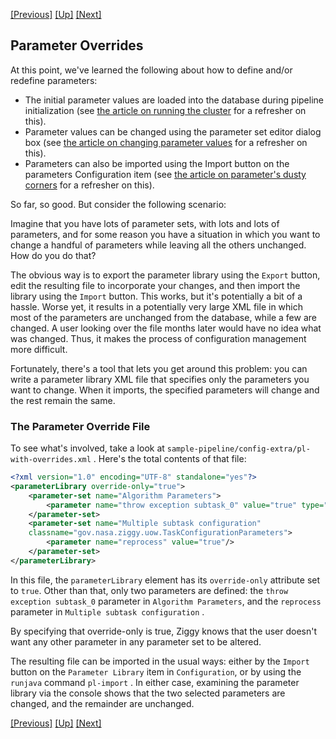 <!-- -*-visual-line-*- -->

[[Previous]](redefine-pipeline.md)
[[Up]](dusty-corners.md)
[[Next]](edit-trigger.md)

## Parameter Overrides

At this point, we've learned the following about how to define and/or redefine parameters:

- The initial parameter values are loaded into the database during pipeline initialization (see [the article on running the cluster](running-pipeline.md) for a refresher on this).
- Parameter values can be changed using the parameter set editor dialog box (see [the article on changing parameter values](change-param-values.md) for a refresher on this).
- Parameters can also be imported using the Import button on the parameters Configuration item (see [the article on parameter's dusty corners](more-parameters.md) for a refresher on this).

So far, so good. But consider the following scenario:

Imagine that you have lots of parameter sets, with lots and lots of parameters, and for some reason you have a situation in which you want to change a handful of parameters while leaving all the others unchanged. How do you do that?

The obvious way is to export the parameter library using the `Export` button, edit the resulting file to incorporate your changes, and then import the library using the `Import` button. This works, but it's potentially a bit of a hassle. Worse yet, it results in a potentially very large XML file in which most of the parameters are unchanged from the database, while a few are changed. A user looking over the file months later would have no idea what was changed. Thus, it makes the process of configuration management more difficult. 

Fortunately, there's a tool that lets you get around this problem: you can write a parameter library XML file that specifies only the parameters you want to change. When it imports, the specified parameters will change and the rest remain the same. 

### The Parameter Override File

To see what's involved, take a look at `sample-pipeline/config-extra/pl-with-overrides.xml` . Here's the total contents of that file:

```xml
<?xml version="1.0" encoding="UTF-8" standalone="yes"?>
<parameterLibrary override-only="true">
    <parameter-set name="Algorithm Parameters">
        <parameter name="throw exception subtask_0" value="true" type="boolean"/>
    </parameter-set>
    <parameter-set name="Multiple subtask configuration" 
    classname="gov.nasa.ziggy.uow.TaskConfigurationParameters">
        <parameter name="reprocess" value="true"/>
    </parameter-set>
</parameterLibrary>
```

In this file, the `parameterLibrary` element has its `override-only` attribute set to `true`. Other than that, only two parameters are defined: the `throw exception subtask_0` parameter in `Algorithm Parameters`, and the `reprocess` parameter in `Multiple subtask configuration` . 

By specifying that override-only is true, Ziggy knows that the user doesn't want any other parameter in any parameter set to be altered. 

The resulting file can be imported in the usual ways: either by the `Import` button on the `Parameter Library` item in `Configuration`, or by using the `runjava` command `pl-import` . In either case, examining the parameter library via the console shows that the two selected parameters are changed, and the remainder are unchanged. 

[[Previous]](redefine-pipeline.md)
[[Up]](dusty-corners.md)
[[Next]](edit-trigger.md)